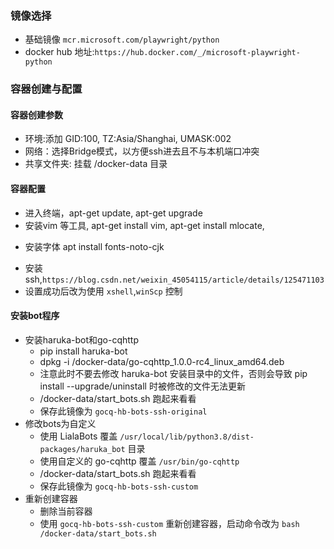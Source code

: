 ### 镜像选择
* 基础镜像 `mcr.microsoft.com/playwright/python`
* docker hub 地址:`https://hub.docker.com/_/microsoft-playwright-python`
### 容器创建与配置
#### 容器创建参数
* 环境:添加 GID:100, TZ:Asia/Shanghai, UMASK:002
* 网络：选择Bridge模式，以方便ssh进去且不与本机端口冲突
* 共享文件夹: 挂载 /docker-data 目录
#### 容器配置
* 进入终端，apt-get update, apt-get upgrade
* 安装vim 等工具, apt-get install vim, apt-get install mlocate, 
- 安装字体  apt install fonts-noto-cjk
* 安装ssh,`https://blog.csdn.net/weixin_45054115/article/details/125471103`
* 设置成功后改为使用 `xshell`,`winScp` 控制
#### 安装bot程序
* 安装haruka-bot和go-cqhttp
  - pip install haruka-bot
  - dpkg -i /docker-data/go-cqhttp_1.0.0-rc4_linux_amd64.deb
  - 注意此时不要去修改 haruka-bot 安装目录中的文件，否则会导致 pip install --upgrade/uninstall 时被修改的文件无法更新
  - /docker-data/start_bots.sh 跑起来看看
  - 保存此镜像为 `gocq-hb-bots-ssh-original`
* 修改bots为自定义
  - 使用 LialaBots 覆盖 `/usr/local/lib/python3.8/dist-packages/haruka_bot` 目录
  - 使用自定义的 go-cqhttp 覆盖 `/usr/bin/go-cqhttp`
  - /docker-data/start_bots.sh 跑起来看看
  - 保存此镜像为 `gocq-hb-bots-ssh-custom`
* 重新创建容器
  - 删除当前容器
  - 使用 `gocq-hb-bots-ssh-custom` 重新创建容器，启动命令改为 `bash /docker-data/start_bots.sh`